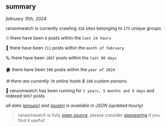 
## summary
_february 15th, 2024_

ransomwatch is currently crawling `326` sites belonging to `175` unique groups

⏲ there have been `6` posts within the `last 24 hours`

🦈 there have been `211` posts within the `month of february`

🪐 there have been `1087` posts within the `last 90 days`

🏚 there have been `500` posts within the `year of 2024`

_⚙️ there are currently `76` online hosts & `106` custom parsers._

🦕 ransomwatch has been running for `2 years, 5 months and 9 days` and indexed `9957` posts

_all data  [(groups)](http://ransomwhat.telemetry.ltd/groups) and [(posts)](http://ransomwhat.telemetry.ltd/posts) is available in JSON (updated hourly)_

> ransomwatch is fully [open source](https://github.com/joshhighet/ransomwatch#ransomwatch--). please consider [sponsoring](https://github.com/sponsors/joshhighet) if you find it useful!
